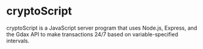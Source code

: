 # cryptoScript
cryptoScript is a JavaScript server program that uses Node.js, Express, and the Gdax API to make transactions 24/7 based on variable-specified intervals.
